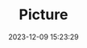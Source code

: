 ---
weight: 1
images:
- /images/edited/124.jpeg
title: Picture
date: 2023-12-09 15:23:29
tags: [luminarneo,work,ILCE-7M3,44.6]
---